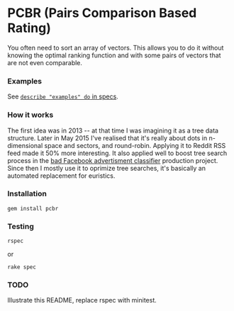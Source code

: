 # PCBR (Pairs Comparison Based Rating)

You often need to sort an array of vectors. This allows you to do it without knowing the optimal ranking function and with some pairs of vectors that are not even comparable.

### Examples

See [`describe "examples" do` in specs](spec/_spec.rb).

### How it works

The first idea was in 2013 -- at that time I was imagining it as a tree data structure. Later in May 2015 I've realised that it's really about dots in n-dimensional space and sectors, and round-robin. Applying it to Reddit RSS feed made it 50% more interesting. It also applied well to boost tree search process in the [bad Facebook advertisment classifier](https://drive.google.com/file/d/0B3BLwu7Vb2U-SVhKYWVMR2JvOFk/view?usp=sharing) production project. Since then I mostly use it to oprimize tree searches, it's basically an automated replacement for euristics.

### Installation

    gem install pcbr

### Testing

    rspec

or

    rake spec

### TODO

Illustrate this README, replace rspec with minitest.

